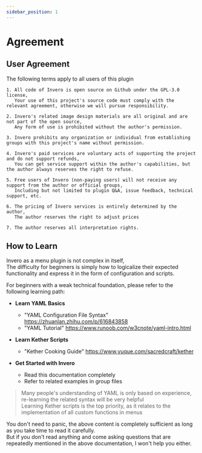 ```yaml
---
sidebar_position: 1
---
```


# Agreement

## User Agreement

The following terms apply to all users of this plugin

```
1. All code of Invero is open source on Github under the GPL-3.0 license,    
   Your use of this project's source code must comply with the relevant agreement, otherwise we will pursue responsibility.

2. Invero's related image design materials are all original and are not part of the open source,  
   Any form of use is prohibited without the author's permission.

3. Invero prohibits any organization or individual from establishing groups with this project's name without permission.

4. Invero's paid services are voluntary acts of supporting the project and do not support refunds,
   You can get service support within the author's capabilities, but the author always reserves the right to refuse.

5. Free users of Invero (non-paying users) will not receive any support from the author or official groups,  
   Including but not limited to plugin Q&A, issue feedback, technical support, etc.

6. The pricing of Invero services is entirely determined by the author,  
   The author reserves the right to adjust prices

7. The author reserves all interpretation rights.
```

## How to Learn

Invero as a menu plugin is not complex in itself,  
The difficulty for beginners is simply how to logicalize their expected functionality and express it in the form of configuration and scripts.

For beginners with a weak technical foundation, please refer to the following learning path:

- **Learn YAML Basics**
  - "YAML Configuration File Syntax" https://zhuanlan.zhihu.com/p/616843858
  - "YAML Tutorial" https://www.runoob.com/w3cnote/yaml-intro.html

- **Learn Kether Scripts**
  - "Kether Cooking Guide" https://www.yuque.com/sacredcraft/kether

- **Get Started with Invero**
  - Read this documentation completely
  - Refer to related examples in group files

> Many people's understanding of YAML is only based on experience, re-learning the related syntax will be very helpful  
> Learning Kether scripts is the top priority, as it relates to the implementation of all custom functions in menus

You don't need to panic, the above content is completely sufficient as long as you take time to read it carefully.  
But if you don't read anything and come asking questions that are repeatedly mentioned in the above documentation, I won't help you either.